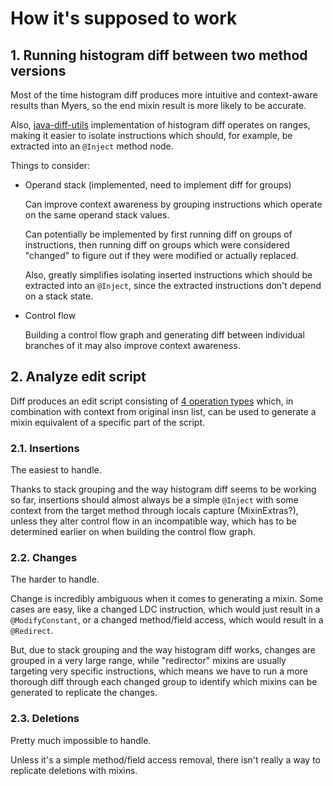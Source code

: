 # How it's supposed to work

## 1. Running histogram diff between two method versions

Most of the time histogram diff produces more intuitive and context-aware results than Myers, so the end mixin result is more likely to be accurate.

Also, [java-diff-utils](https://github.com/java-diff-utils/java-diff-utils) implementation of histogram diff operates on ranges, making it easier to isolate instructions which should, for example, be extracted into an `@Inject` method node.

Things to consider:
  - Operand stack (implemented, need to implement diff for groups)

    Can improve context awareness by grouping instructions which operate on the same operand stack values.
    
    Can potentially be implemented by first running diff on groups of instructions, then running diff on groups which were considered "changed" to figure out if they were modified or actually replaced.

    Also, greatly simplifies isolating inserted instructions which should be extracted into an `@Inject`, since the extracted instructions don't depend on a stack state.

  - Control flow

    Building a control flow graph and generating diff between individual branches of it may also improve context awareness.

## 2. Analyze edit script

Diff produces an edit script consisting of [4 operation types](https://javadoc.io/static/io.github.java-diff-utils/java-diff-utils/4.12/com/github/difflib/patch/DeltaType.html) which, in combination with context from original insn list, can be used to generate a mixin equivalent of a specific part of the script.

### 2.1. Insertions

The easiest to handle.

Thanks to stack grouping and the way histogram diff seems to be working so far, insertions should almost always be a simple `@Inject` with some context from the target method through locals capture (MixinExtras?), unless they alter control flow in an incompatible way, which has to be determined earlier on when building the control flow graph.

### 2.2. Changes

The harder to handle.

Change is incredibly ambiguous when it comes to generating a mixin. Some cases are easy, like a changed LDC instruction, which would just result in a `@ModifyConstant`, or a changed method/field access, which would result in a `@Redirect`.

But, due to stack grouping and the way histogram diff works, changes are grouped in a very large range, while "redirector" mixins are usually targeting very specific instructions, which means we have to run a more thorough diff through each changed group to identify which mixins can be generated to replicate the changes.

### 2.3. Deletions

Pretty much impossible to handle.

Unless it's a simple method/field access removal, there isn't really a way to replicate deletions with mixins.